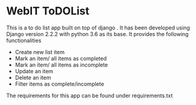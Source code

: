 # WebIT ToDOList

This is a to do list app built on top of django . It has been developed using Django version 2.2.2 with python 3.6 as its base. It provides the following functionalities 

- Create new list item   
- Mark an item/ all items as completed 
- Mark an item/ all items as incomplete 
- Update an item 
- Delete an item 
- Filter items as complete/incomplete

The requirements for this app can be found under requirements.txt
